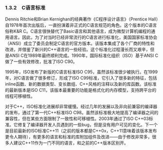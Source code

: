 ### 1.3.2　C语言标准

Dennis Ritchie和Brian Kernighan的经典著作《C程序设计语言》（Prentice Hall）自1978年首次出版后，一直扮演着非正式的C语言规范的角色。这个版本的C语言俗称K&R C。C语言很快替代了Basic语言和其他语言，成为微型计算机编程的通用语言。因此，为了对当时已经非常流行的C语言进行标准化，美国国家标准协会（ANSI）成立了委员会制定C语言的官方版本。该版本集成了各个厂商的特性和改进，并借鉴了新兴的C++语言的一些经验。这个标准化过程漫长而又艰辛，但是ANSI C在1989年最终顺利完成。1990年，国际标准化组织（ISO）基于ANSI C做了一些有效修改，批准了ISO C90。

1995年，ISO发布了新版的C语言标准ISO C95，虽然该标准很少被执行。在1999年，对C语言做了很多修订，形成了ISO C99标准，它引入了很多新的特征，包括inline函数、新的数据类型、变长数组、C++风格的注释以及新的库函数。该标准的最新版本是ISO C11，该版本最重要的功能是格式化的内存模型，支持跨平台的线程可移植性。

对于C++，ISO标准化进展却非常缓慢。经过几年的发展以及非向前兼容的编译器的发布，通过了第一代C++标准ISO C98。虽然该标准极大地提高了编译器之间的兼容性，但在某些方面限制了一致性和可移植性。2003年通过了ISO C++03标准。它修复了编译器开发人员遇到的一些bug，但是没有用户可见的变化。下一个是目前最新的ISO标准C++11（之前的版本都是C++0x，C++11意味着该版本发布更令人期待），有更多的语言和标准的库附加组件及改进——由于修改非常多，很多人建议C++11作为一门不同的语言，和之前的C++版本区别开。

